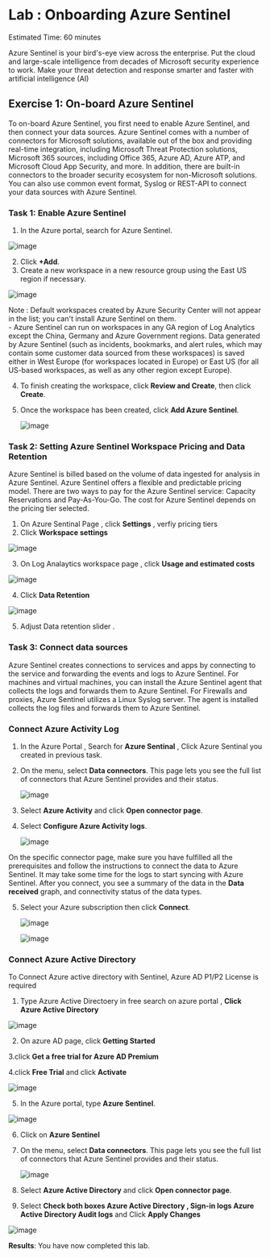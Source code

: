 # Lab :  Onboarding Azure Sentinel

Estimated Time: 60 minutes


Azure Sentinel is your bird's-eye view across the enterprise. Put the cloud and large-scale intelligence from decades of Microsoft security experience to work. 
Make your threat detection and response smarter and faster with artificial intelligence (AI)


## Exercise 1: On-board Azure Sentinel


To on-board Azure Sentinel, you first need to enable Azure Sentinel, and then connect your data sources. Azure Sentinel comes with a number of connectors 
for Microsoft solutions, available out of the box and providing real-time integration, including Microsoft Threat Protection solutions, 
Microsoft 365 sources, including Office 365, Azure AD, Azure ATP, and Microsoft Cloud App Security, and more. 
In addition, there are built-in connectors to the broader security ecosystem for non-Microsoft solutions. 
You can also use common event format, Syslog or REST-API to connect your data sources with Azure Sentinel.  



### Task 1: Enable Azure Sentinel

1.  In the Azure portal, search for Azure Sentinel. 

![image](https://user-images.githubusercontent.com/33748560/89098916-36f45d80-d409-11ea-9275-fa0c6f61111e.png)


2.  Click **+Add**.
3.  Create a new workspace in a new resource group using the East US region if necessary.

![image](https://user-images.githubusercontent.com/33748560/89099216-470d3c80-d40b-11ea-9892-13dfdec8884d.png)


   Note : Default workspaces created by Azure Security Center will not appear in the list; you can't install Azure Sentinel on them. </br> - Azure Sentinel can run on workspaces in any GA region of Log Analytics except the China, Germany and Azure Government regions. Data generated by Azure Sentinel (such as incidents, bookmarks, and alert rules, which may contain some customer data sourced from these workspaces) is saved either in West Europe (for workspaces located in Europe) or East US (for all US-based workspaces, as well as any other region except Europe).


4.  To finish creating the workspace, click **Review and Create**, then click **Create**.
5.  Once the workspace has been created, click **Add Azure Sentinel**.

    ![image](https://user-images.githubusercontent.com/33748560/89099336-17126900-d40c-11ea-9cce-26c8d329ae06.png)
  
### Task 2: Setting Azure Sentinel Workspace Pricing and Data Retention 

Azure Sentinel is billed based on the volume of data ingested for analysis in Azure Sentinel. 
Azure Sentinel offers a flexible and predictable pricing model.​
There are two ways to pay for the Azure Sentinel service: Capacity Reservations and Pay-As-You-Go.​ The cost for Azure Sentinel depends on the pricing tier selected.

1. On Azure Sentinal Page , click **Settings** , verfiy pricing tiers 
2. Click **Workspace settings** 

![image](https://user-images.githubusercontent.com/33748560/89100516-2a760200-d415-11ea-9b09-74771b18af1d.png)

3. On Log Analaytics workspace page , click **Usage and estimated costs**


![image](https://user-images.githubusercontent.com/33748560/89100531-3a8de180-d415-11ea-8170-56d3bd5d09d5.png)

4. Click **Data Retention** 

![image](https://user-images.githubusercontent.com/33748560/89100534-44174980-d415-11ea-986e-d351dc906dda.png)

5. Adjust Data retention slider .


### Task 3: Connect data sources


Azure Sentinel creates connections to services and apps by connecting to the service and forwarding the events and logs to Azure Sentinel. For machines and virtual machines, you can install the Azure Sentinel agent that collects the logs and forwards them to Azure Sentinel. For Firewalls and proxies, Azure Sentinel utilizes a Linux Syslog server. The agent is installed collects the log files and forwards them to Azure Sentinel. 

### Connect Azure Activity Log

1.  In the Azure Portal , Search for **Azure Sentinal** , Click Azure Sentinal you created in previous task.

2.  On the menu, select **Data connectors**. This page lets you see the full list of connectors that Azure Sentinel provides and their status.

      ![image](https://user-images.githubusercontent.com/33748560/89099493-4e354a00-d40d-11ea-82b9-8f9465fbecdc.png)

3.  Select **Azure Activity** and click **Open connector page**.

4.  Select **Configure Azure Activity logs**.

     ![image](https://user-images.githubusercontent.com/33748560/89099700-d36d2e80-d40e-11ea-8f0d-b510a36409c8.png)


  On the specific connector page, make sure you have fulfilled all the prerequisites and follow the instructions to connect the data to Azure Sentinel. 
It may take some time for the logs to start syncing with Azure Sentinel.
After you connect, you see a summary of the data in the **Data received** graph, and connectivity status of the data types.

   

5.  Select your Azure subscription then click **Connect**.

     ![image](https://user-images.githubusercontent.com/33748560/89099743-15967000-d40f-11ea-938c-1f470e19f0c9.png)
     
     ![image](https://user-images.githubusercontent.com/33748560/89099776-48406880-d40f-11ea-8f68-816372361687.png)
     
### Connect Azure Active Directory
To Connect Azure active directory with Sentinel,  Azure AD  P1/P2  License is required 

1. Type Azure Active Directoery in free search on azure portal , **Click Azure Active Directory**

![image](https://user-images.githubusercontent.com/33748560/89101232-aa9f6600-d41b-11ea-9916-cf48e6f4ca94.png)

2. On azure AD page, click **Getting Started**

3.click **Get a free trial for Azure AD Premium** 

4.click **Free Trial** and click **Activate**

![image](https://user-images.githubusercontent.com/33748560/89101304-63fe3b80-d41c-11ea-81af-d68a4486d941.png)

5. In the Azure portal, type **Azure Sentinel**. 

![image](https://user-images.githubusercontent.com/33748560/89098916-36f45d80-d409-11ea-9275-fa0c6f61111e.png)

6. Click on **Azure Sentinel**

7. On the menu, select **Data connectors**. This page lets you see the full list of connectors that Azure Sentinel provides and their status.

      ![image](https://user-images.githubusercontent.com/33748560/89099493-4e354a00-d40d-11ea-82b9-8f9465fbecdc.png)

3.  Select **Azure Active Directory** and click **Open connector page**.

4.  Select **Check both boxes Azure Active Directory , Sign-in logs Azure Active Directory Audit logs** and Click **Apply Changes**


![image](https://user-images.githubusercontent.com/33748560/89101329-914ae980-d41c-11ea-8d22-34c9c745daeb.png)

 

**Results**: You have now completed this lab.
